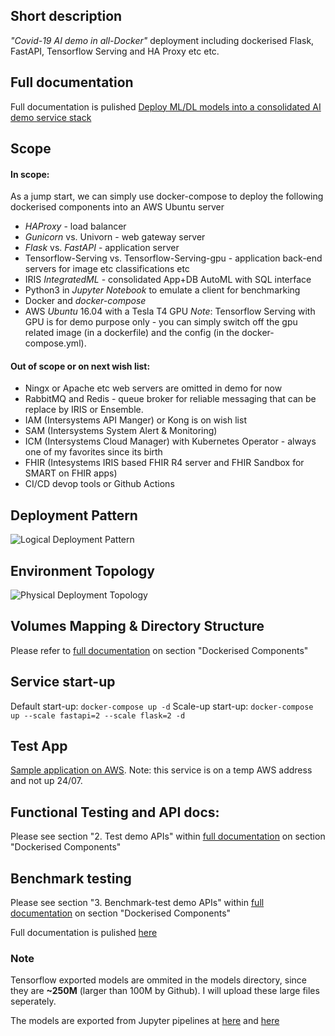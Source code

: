 ## Short description
*"Covid-19 AI demo in all-Docker"* deployment including dockerised Flask, FastAPI, Tensorflow Serving and HA Proxy etc etc.

## Full documentation 
Full documentation is pulished [Deploy ML/DL models into a consolidated AI demo service stack](https://community.intersystems.com/post/deploy-mldl-models-api-service-stacks)

## Scope
#### In scope:
As a jump start, we can simply use docker-compose to deploy the following dockerised components into an AWS Ubuntu server

* *HAProxy*  - load balancer
* *Gunicorn* vs. Univorn  - web gateway server
* *Flask* vs. *FastAPI* - application server
* Tensorflow-Serving vs. Tensorflow-Serving-gpu - application back-end servers for image etc classifications etc
* IRIS *IntegratedML* - consolidated App+DB AutoML with SQL interface
* Python3 in *Jupyter Notebook* to emulate a client for benchmarking
* Docker and *docker-compose*
* AWS *Ubuntu* 16.04 with a Tesla T4 GPU 
_Note_:   Tensorflow Serving  with GPU is for demo purpose only - you can simply switch off the gpu related image (in a dockerfile) and the config (in the docker-compose.yml).

#### Out of scope or on next wish list:

* Ningx or Apache etc web servers are omitted in demo for now
* RabbitMQ and Redis  - queue broker for reliable messaging that can be replace by IRIS or Ensemble.   
* IAM (Intersystems API Manger) or Kong is on wish list
* SAM (Intersystems System Alert & Monitoring) 
* ICM (Intersystems Cloud Manager) with Kubernetes Operator - always one of my favorites since its birth
* FHIR (Intesystems IRIS based FHIR R4 server and FHIR Sandbox for SMART on FHIR apps)
* CI/CD devop tools or Github Actions

## Deployment Pattern
![Logical Deployment Pattern](https://community.intersystems.com/sites/default/files/inline/images/images/image(870).png)

## Environment Topology
![Physical Deployment Topology](https://community.intersystems.com/sites/default/files/inline/images/images/image(891).png)

## Volumes Mapping & Directory Structure
Please refer to [full documentation](https://community.intersystems.com/post/deploy-mldl-models-api-service-stacks) on section "Dockerised Components" 

## Service start-up
Default start-up: `docker-compose up -d`
Scale-up start-up: `docker-compose up --scale fastapi=2 --scale flask=2 -d`

## Test App
[Sample application on AWS](http://ec2-18-134-16-118.eu-west-2.compute.amazonaws.com:8056).  Note: this service is on a temp AWS address and not up 24/07.

## Functional Testing and API docs:
Please see section "2. Test demo APIs" within [full documentation](https://community.intersystems.com/post/deploy-mldl-models-api-service-stacks) on section "Dockerised Components" 

## Benchmark testing
Please see section "3. Benchmark-test demo APIs" within [full documentation](https://community.intersystems.com/post/deploy-mldl-models-api-service-stacks) on section "Dockerised Components" 

Full documentation is pulished [here](https://community.intersystems.com/post/deploy-mldl-models-api-service-stacks)

### Note
Tensorflow exported models are ommited in the models directory, since they are **~250M** (larger than 100M by Github). I will upload these large files seperately.

The models are exported from Jupyter pipelines at [here](https://community.intersystems.com/post/run-some-covid-19-lung-x-ray-classification-and-ct-detection-demos) and [here](https://community.intersystems.com/post/explainability-and-visibility-covid-19-x-ray-classifiers-deep-learning)
